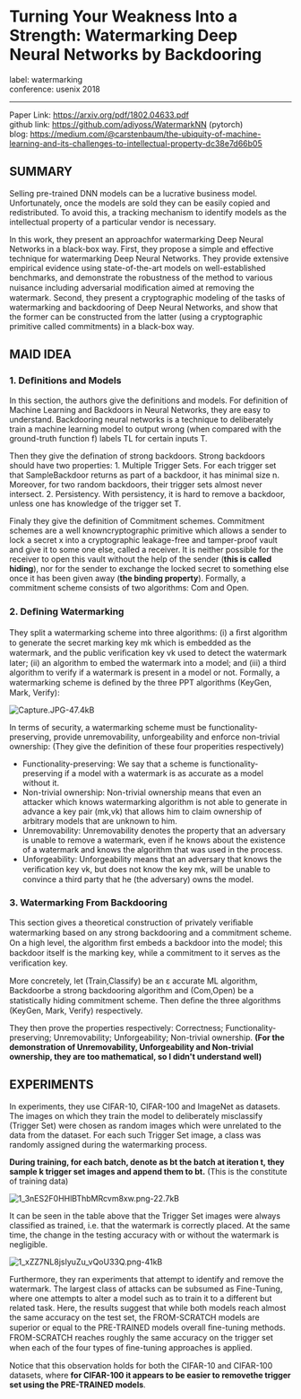 ﻿# Turning Your Weakness Into a Strength: Watermarking Deep Neural Networks by Backdooring 

label: watermarking  
conference: usenix 2018

---
Paper Link: https://arxiv.org/pdf/1802.04633.pdf    
github link: https://github.com/adiyoss/WatermarkNN (pytorch)  
blog: https://medium.com/@carstenbaum/the-ubiquity-of-machine-learning-and-its-challenges-to-intellectual-property-dc38e7d66b05  

## SUMMARY  
Selling pre-trained DNN models can be a lucrative business model. Unfortunately, once the models are sold they can be easily copied and redistributed. To avoid this, a tracking mechanism to identify models as the intellectual property of a particular vendor is necessary.   
 
In this work, they present an approachfor watermarking Deep Neural Networks in a black-box way. First, they propose a simple and effective technique for watermarking Deep Neural Networks. They provide extensive empirical evidence using state-of-the-art models on well-established benchmarks, and demonstrate the robustness of the method to various nuisance including adversarial modiﬁcation aimed at removing the watermark. Second, they present a cryptographic modeling of the tasks of watermarking and backdooring of Deep Neural Networks, and show that the former can be constructed from the latter (using a cryptographic primitive called commitments) in a black-box way.   

## MAID IDEA  
### 1. Deﬁnitions and Models
In this section, the authors give the definitions and models. For definition of Machine Learning and Backdoors in Neural Networks, they are easy to understand. Backdooring neural networks is a technique to deliberately train a machine learning model to output wrong (when compared with the ground-truth function f) labels TL for certain inputs T.  

Then they give the defination of strong backdoors. Strong backdoors should have two properties: 1. Multiple Trigger Sets. For each trigger set that SampleBackdoor returns as part of a backdoor, it has minimal size n. Moreover, for two random backdoors, their trigger sets almost never intersect. 2. Persistency. With persistency, it is hard to remove a backdoor, unless one has knowledge of the trigger set T. 

Finaly they give the definition of Commitment schemes. Commitment schemes are a well knowncryptographic primitive which allows a sender to lock a secret x into a cryptographic leakage-free and tamper-proof vault and give it to some one else, called a receiver. It is neither possible for the receiver to open this vault without the help of the sender (**this is called hiding**), nor for the sender to exchange the locked secret to something else once it has been given away (**the binding property**). Formally, a commitment scheme consists of two algorithms: Com and Open. 

### 2. Deﬁning Watermarking  
They split a watermarking scheme into three algorithms: (i) a ﬁrst algorithm to generate the secret marking key mk which is embedded as the watermark, and the public veriﬁcation key vk used to detect the watermark later; (ii) an algorithm to embed the watermark into a model; and (iii) a third algorithm to verify if a watermark is present in a model or not. Formally, a watermarking scheme is deﬁned by the three PPT algorithms (KeyGen, Mark, Verify):  

![Capture.JPG-47.4kB][1]

In terms of security, a watermarking scheme must be functionality-preserving, provide unremovability, unforgeability and enforce non-trivial ownership: (They give the definition of these four properities respectively)

- Functionality-preserving: We say that a scheme is functionality-preserving if a model with a watermark is as accurate as a model without it. 
- Non-trivial ownership: Non-trivial ownership means that even an attacker which knows watermarking algorithm is not able to generate in advance a key pair (mk,vk) that allows him to claim ownership of arbitrary models that are unknown to him.
- Unremovability: Unremovability denotes the property that an adversary is unable to remove a watermark, even if he knows about the existence of a watermark and knows the algorithm that was used in the process. 
- Unforgeability: Unforgeability means that an adversary that knows the veriﬁcation key vk, but does not know the key mk, will be unable to convince a third party that he (the adversary) owns the model.

### 3. Watermarking From Backdooring  
This section gives a theoretical construction of privately veriﬁable watermarking based on any strong backdooring and a commitment scheme. On a high level, the algorithm ﬁrst embeds a backdoor into the model; this backdoor itself is the marking key, while a commitment to it serves as the veriﬁcation key.  

More concretely, let (Train,Classify) be an ε accurate ML algorithm, Backdoorbe a strong backdooring algorithm and (Com,Open) be a statistically hiding commitment scheme. Then deﬁne the three algorithms (KeyGen, Mark, Verify) respectively.   

They then prove the properties respectively: Correctness; Functionality-preserving; Unremovability; Unforgeability; Non-trivial ownership. **(For the demonstration of Unremovability, Unforgeability and Non-trivial ownership, they are too mathematical, so I didn't understand well)**  

## EXPERIMENTS
In experiments, they use CIFAR-10, CIFAR-100 and ImageNet as datasets. The images on which they train the model to deliberately misclassify (Trigger Set) were chosen as random images which were unrelated to the data from the dataset. For each such Trigger Set image, a class was randomly assigned during the watermarking process. 

**During training, for each batch, denote as bt the batch at iteration t, they sample k trigger set images and append them to bt.** (This is the constitute of training data)  

![1_3nES2F0HHlBThbMRcvm8xw.png-22.7kB][2]

It can be seen in the table above that the Trigger Set images were always classified as trained, i.e. that the watermark is correctly placed. At the same time, the change in the testing accuracy with or without the watermark is negligible.  

![1_xZZ7NL8jsIyuZu_vQoU33Q.png-41kB][3]

Furthermore, they ran experiments that attempt to identify and remove the watermark. The largest class of attacks can be subsumed as Fine-Tuning, where one attempts to alter a model such as to train it to a different but related task. Here, the results suggest that while both models reach almost the same accuracy on the test set, the FROM-SCRATCH models are superior or equal to the PRE-TRAINED models overall ﬁne-tuning methods. FROM-SCRATCH reaches roughly the same accuracy on the trigger set when each of the four types of ﬁne-tuning approaches is applied.   

Notice that this observation holds for both the CIFAR-10 and CIFAR-100 datasets, where **for CIFAR-100 it appears to be easier to removethe trigger set using the PRE-TRAINED models**.


  [1]: http://static.zybuluo.com/Shenao/yy1754hhsmcos32iamtvz0rb/Capture.JPG
  [2]: http://static.zybuluo.com/Shenao/zm9z2vwlzfeyb4ubprlmob6p/1_3nES2F0HHlBThbMRcvm8xw.png
  [3]: http://static.zybuluo.com/Shenao/ol33tfbwitmfkhelsz5srw03/1_xZZ7NL8jsIyuZu_vQoU33Q.png